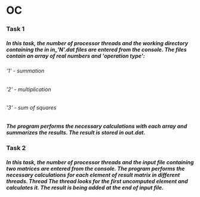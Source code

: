 # OC
### Task 1
##### In this task, the number of processor threads and the working directory containing the in in_'N'.dat files are entered from the console. The files contain an array of real numbers and 'operation type':
###### '1' - summation
###### '2' - multiplication
###### '3' - sum of squares
##### The program performs the necessary calculations with each array and summarizes the results. The result is stored in out.dat.

### Task 2
##### In this task, the number of processor threads and the input file containing two matrices are entered from the console. The program performs the necessary calculations for each element of result matrix in different threads. Thread The thread looks for the first uncomputed element and calculates it. The result is being added at the end of input file.